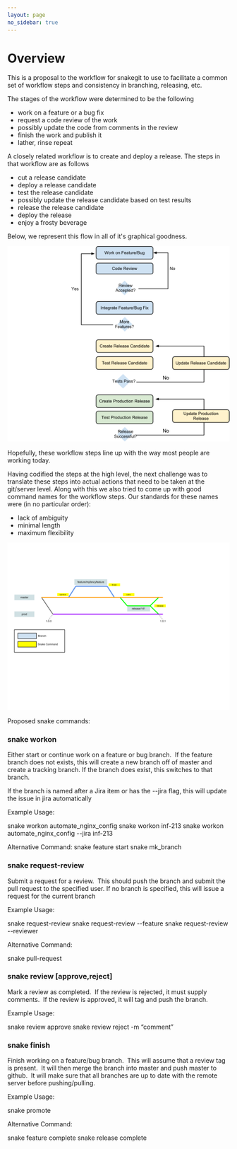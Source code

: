```yaml
---
layout: page
no_sidebar: true
---
```


Overview
=================

This is a proposal to the workflow for snakegit to use to facilitate a common set of workflow steps and consistency in branching, releasing, etc.

The stages of the workflow were determined to be the following

* work on a feature or a bug fix
* request a code review of the work
* possibly update the code from comments in the review
* finish the work and publish it
* lather, rinse repeat

A closely related workflow is to create and deploy a release.  The steps in that workflow are as follows

* cut a release candidate
* deploy a release candidate
* test the release candidate
* possibly update the release candidate based on test results
* release the release candidate
* deploy the release
* enjoy a frosty beverage

Below, we represent this flow in all of it's graphical goodness.

![workflow](/images/daily_workflow.png)

Hopefully, these workflow steps line up with the way most people are working today.

Having codified the steps at the high level, the next challenge was to translate these steps into actual actions that need to be taken at the git/server level.
Along with this we also tried to come up with good command names for the workflow steps.  Our standards for these names were (in no particular order):

* lack of ambiguity
* minimal length
* maximum flexibility



![git_view](/images/git_view.png)


Proposed snake commands:

### snake workon <feature>

Either start or continue work on a feature or bug branch.  If the feature branch does not exists, this will create a new branch off of master and create a tracking branch. If the branch does exist, this switches to that branch.

If the branch is named after a Jira item or has the --jira flag, this will update the issue in jira automatically



Example Usage:

snake workon automate_nginx_config
snake workon inf-213
snake workon automate_nginx_config --jira inf-213

Alternative Command:
snake feature start <feature>
snake mk_branch <feature>

### snake request-review

Submit a request for a review.  This should push the branch and submit the pull request to the specified user. If no branch is specified, this will issue a request for the current branch

Example Usage:


snake request-review 
snake request-review --feature <featurename>
snake request-review --reviewer <reviewer name>

Alternative Command:

snake pull-request

### snake review [approve,reject]

Mark a review as completed.  If the review is rejected, it must supply comments.  If the review is approved, it will tag and push the branch.

Example Usage:

snake review approve
snake review reject -m “comment”

### snake finish

Finish working on a feature/bug branch.  This will assume that a review tag is present.  It will then merge the branch into master and push master to github.  It will make sure that all branches are up to date with the remote server before pushing/pulling.


Example Usage:

snake promote

Alternative Command:

snake feature complete
snake release complete


